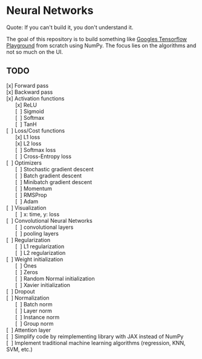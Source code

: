 # Neural Networks

Quote: If you can't build it, you don't understand it.

The goal of this repository is to build something like [Googles Tensorflow Playground](https://playground.tensorflow.org/) from scratch using NumPy. The focus lies on the algorithms and not so much on the UI.

## TODO
[x] Forward pass  
[x] Backward pass  
[x] Activation functions  
&nbsp;&nbsp;&nbsp;&nbsp;&nbsp;&nbsp;[x] ReLU  
&nbsp;&nbsp;&nbsp;&nbsp;&nbsp;&nbsp;[&nbsp;&nbsp;] Sigmoid  
&nbsp;&nbsp;&nbsp;&nbsp;&nbsp;&nbsp;[&nbsp;&nbsp;] Softmax  
&nbsp;&nbsp;&nbsp;&nbsp;&nbsp;&nbsp;[&nbsp;&nbsp;] TanH  
[&nbsp;&nbsp;] Loss/Cost functions  
&nbsp;&nbsp;&nbsp;&nbsp;&nbsp;&nbsp;[x] L1 loss  
&nbsp;&nbsp;&nbsp;&nbsp;&nbsp;&nbsp;[x] L2 loss  
&nbsp;&nbsp;&nbsp;&nbsp;&nbsp;&nbsp;[&nbsp;&nbsp;] Softmax loss  
&nbsp;&nbsp;&nbsp;&nbsp;&nbsp;&nbsp;[&nbsp;&nbsp;] Cross-Entropy loss  
[&nbsp;&nbsp;] Optimizers  
&nbsp;&nbsp;&nbsp;&nbsp;&nbsp;&nbsp;[&nbsp;&nbsp;] Stochastic gradient descent  
&nbsp;&nbsp;&nbsp;&nbsp;&nbsp;&nbsp;[&nbsp;&nbsp;] Batch gradient descent  
&nbsp;&nbsp;&nbsp;&nbsp;&nbsp;&nbsp;[&nbsp;&nbsp;] Minibatch gradient descent  
&nbsp;&nbsp;&nbsp;&nbsp;&nbsp;&nbsp;[&nbsp;&nbsp;] Momentum  
&nbsp;&nbsp;&nbsp;&nbsp;&nbsp;&nbsp;[&nbsp;&nbsp;] RMSProp  
&nbsp;&nbsp;&nbsp;&nbsp;&nbsp;&nbsp;[&nbsp;&nbsp;] Adam  
[&nbsp;&nbsp;] Visualization  
&nbsp;&nbsp;&nbsp;&nbsp;&nbsp;&nbsp;[&nbsp;&nbsp;] x: time, y: loss  
[&nbsp;&nbsp;] Convolutional Neural Networks  
&nbsp;&nbsp;&nbsp;&nbsp;&nbsp;&nbsp;[&nbsp;&nbsp;] convolutional layers  
&nbsp;&nbsp;&nbsp;&nbsp;&nbsp;&nbsp;[&nbsp;&nbsp;] pooling layers  
[&nbsp;&nbsp;] Regularization  
&nbsp;&nbsp;&nbsp;&nbsp;&nbsp;&nbsp;[&nbsp;&nbsp;] L1 regularization  
&nbsp;&nbsp;&nbsp;&nbsp;&nbsp;&nbsp;[&nbsp;&nbsp;] L2 regularization  
[&nbsp;&nbsp;] Weight initialization  
&nbsp;&nbsp;&nbsp;&nbsp;&nbsp;&nbsp;[&nbsp;&nbsp;] Ones  
&nbsp;&nbsp;&nbsp;&nbsp;&nbsp;&nbsp;[&nbsp;&nbsp;] Zeros  
&nbsp;&nbsp;&nbsp;&nbsp;&nbsp;&nbsp;[&nbsp;&nbsp;] Random Normal initialization  
&nbsp;&nbsp;&nbsp;&nbsp;&nbsp;&nbsp;[&nbsp;&nbsp;] Xavier initialization  
[&nbsp;&nbsp;] Dropout  
[&nbsp;&nbsp;] Normalization  
&nbsp;&nbsp;&nbsp;&nbsp;&nbsp;&nbsp;[&nbsp;&nbsp;] Batch norm  
&nbsp;&nbsp;&nbsp;&nbsp;&nbsp;&nbsp;[&nbsp;&nbsp;] Layer norm  
&nbsp;&nbsp;&nbsp;&nbsp;&nbsp;&nbsp;[&nbsp;&nbsp;] Instance norm  
&nbsp;&nbsp;&nbsp;&nbsp;&nbsp;&nbsp;[&nbsp;&nbsp;] Group norm  
[&nbsp;&nbsp;] Attention layer  
[&nbsp;&nbsp;] Simplify code by reimplementing library with JAX instead of NumPy  
[&nbsp;&nbsp;] Implement traditional machine learning algorithms (regression, KNN, SVM, etc.)  